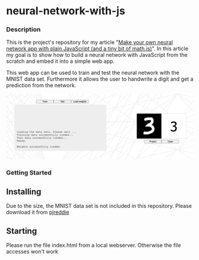 # neural-network-with-js

### Description

This is the project's repository for my article "[Make your own neural network app with plain JavaScript (and a tiny bit of math.js)](https://lin-xiang.medium.com/make-your-own-neural-network-app-with-plain-javascript-and-a-tiny-bit-of-math-js-30ab5ff4cbd5)". In this article my goal is to show how to build a neural network with JavaScript from the scratch and embed it into a simple web app.

This web app can be used to train and test the neural network with the MNIST data set. Furthermore it allows the user to handwrite a digit and get a prediction from the network.

![screenshot](./img/sc_features.png)

### Getting Started
## Installing
Due to the size, the MNIST data set is not included in this repository. Please download it from [pjreddie](https://pjreddie.com/projects/mnist-in-csv/)

## Starting
Please run the file index.html from a local webserver. Otherwise the file accesses won't work


